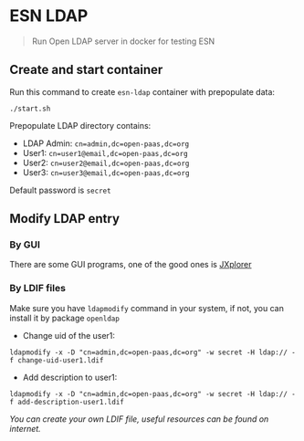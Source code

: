 # ESN LDAP

> Run Open LDAP server in docker for testing ESN

## Create and start container

Run this command to create `esn-ldap` container with prepopulate data:

`./start.sh`

Prepopulate LDAP directory contains:

- LDAP Admin: `cn=admin,dc=open-paas,dc=org`
- User1: `cn=user1@email,dc=open-paas,dc=org`
- User2: `cn=user2@email,dc=open-paas,dc=org`
- User3: `cn=user3@email,dc=open-paas,dc=org`

Default password is `secret`

## Modify LDAP entry

### By GUI

There are some GUI programs, one of the good ones is [JXplorer](http://jxplorer.org/)

### By LDIF files

Make sure you have `ldapmodify` command in your system, if not, you can install it by package `openldap`

- Change uid of the user1:

`ldapmodify -x -D "cn=admin,dc=open-paas,dc=org" -w secret -H ldap:// -f change-uid-user1.ldif`

- Add description to user1:

`ldapmodify -x -D "cn=admin,dc=open-paas,dc=org" -w secret -H ldap:// -f add-description-user1.ldif`

*You can create your own LDIF file, useful resources can be found on internet.*
